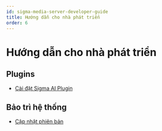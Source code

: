 ```yaml
---
id: sigma-media-server-developer-guide
title: Hướng dẫn cho nhà phát triển
order: 6
---
```


# Hướng dẫn cho nhà phát triển

## Plugins

- [Cài đặt Sigma AI Plugin](./plugins/install-sigma-ai-plugin.md)

## Bảo trì hệ thống

- [Cập nhật phiên bản](./maintenance/update-version.md)
